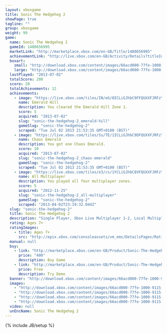 ```yaml
---
layout: xboxgame
title: Sonic The Hedgehog 2
showPage: true
tagline: ""
group: xboxgame
weight: 99
game: 
  name: Sonic The Hedgehog 2
  gameId: 1480656995
  marketLink: "http://marketplace.xbox.com/en-GB/Title/1480656995"
  achievementLink: "http://live.xbox.com/en-GB/Activity/Details?titleId=1480656995"
  boxart: 
    small: "http://download.xbox.com/content/images/66acd000-77fe-1000-9115-d80258410863/1033/boxartsm.jpg"
    large: "http://download.xbox.com/content/images/66acd000-77fe-1000-9115-d80258410863/1033/boxartlg.jpg"
  lastPlayed: "2013-07-02"
  totalScore: 200
  score: 20
  totalAchievements: 12
  achievements: 
    - image: "https://live.xbox.com/tiles/IN/eG/0ICLiGJhbC9FFQUXXFJRFzYzL2FjaC8wLzEAAAAA5+fn-6nXOw==.jpg"
      name: Emerald Hill
      description: You cleared the Emerald Hill Zone 1.
      score: 5
      acquired: "2013-07-02"
      slug: "sonic-the-hedgehog-2_emerald-hill"
      gameSlug: "sonic-the-hedgehog-2"
      scraped: "Tue Jul 02 2013 21:53:35 GMT+0100 (BST)"
    - image: "https://live.xbox.com/tiles/Ss/TE/1ICLiGJhbC9DFQUXXFJRFzYzL2FjaC8wLzcAAAAA5+fn++vEUQ==.jpg"
      name: Chaos Emerald
      description: You got one Chaos Emerald.
      score: 10
      acquired: "2013-07-02"
      slug: "sonic-the-hedgehog-2_chaos-emerald"
      gameSlug: "sonic-the-hedgehog-2"
      scraped: "Tue Jul 02 2013 21:53:35 GMT+0100 (BST)"
    - image: "https://live.xbox.com/tiles/e3/cs/1YCLiGJhbC8VFQUXXFJRFzYzL2FjaC8wL2EAAAAA5+fn+gN3YA==.jpg"
      name: All Multiplayer
      description: You played all four multiplayer zones.
      score: 5
      acquired: "2012-11-25"
      slug: "sonic-the-hedgehog-2_all-multiplayer"
      gameSlug: "sonic-the-hedgehog-2"
      scraped: "2013-04-02T23:19:32.044Z"
  slug: "sonic-the-hedgehog-2"
  title: Sonic The Hedgehog 2
  description: "Single Player, Xbox Live Multiplayer 1-2, Local Multiplayer 1-2,  HD (High Definition). Dr.Eggman (AKA Dr.Robotnik) begins his zealous search for the Chaos Emeralds to fuel his new &quot;Death Egg&quot; contraption. One afternoon, he launches his full-scale attack on the island. Dr.Eggman imprisons all of the helpless animals of the island and turns them into mindless worker drones. Fortunately, Sonic will thwart the Doctor&apos;s plans at all costs. This time, he isn&apos;t alone, as Tails decides to aid him in the battle. Together they must locate the Chaos Emeralds before Dr.Eggman does, and put an end to this diabolical scheme. There are no refunds for this item. For more information, see www.xbox.com/live/accounts."
  rating: Ages 7+
  ratingImages: 
    - title: Ages 7+
      src: "http://epix.xbox.com/consoleassets/vm_ems/DetailsPages/RatingSystemID/14/default/Values/14002.png"
  manual: null
  buy: 
    - link: "http://marketplace.xbox.com/en-GB/Product/Sonic-The-Hedgehog-2/66acd000-77fe-1000-9115-d80258410863?purchase=1&amp;DownloadType=Game"
      price: "400"
      description: Buy Game
    - link: "http://marketplace.xbox.com/en-GB/Product/Sonic-The-Hedgehog-2/66acd000-77fe-1000-9115-d80258410863?purchase=1&amp;DownloadType=GameDemo"
      price: Free
      description: Try Demo
  banner: "http://download.xbox.com/content/images/66acd000-77fe-1000-9115-d80258410863/1033/banner.png"
  images: 
    - "http://download.xbox.com/content/images/66acd000-77fe-1000-9115-d80258410863/1033/screenlg1.jpg"
    - "http://download.xbox.com/content/images/66acd000-77fe-1000-9115-d80258410863/1033/screenlg2.jpg"
    - "http://download.xbox.com/content/images/66acd000-77fe-1000-9115-d80258410863/1033/screenlg3.jpg"
    - "http://download.xbox.com/content/images/66acd000-77fe-1000-9115-d80258410863/1033/screenlg4.jpg"
  video: null
  unEncName: Sonic The Hedgehog 2
---
```

{% include JB/setup %}